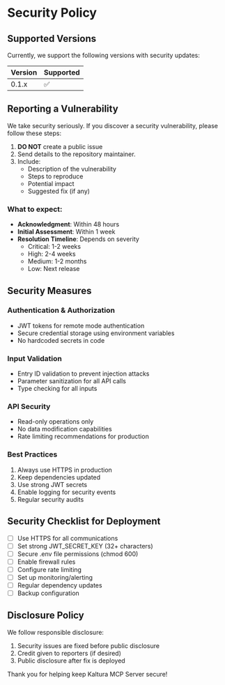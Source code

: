 # Security Policy

## Supported Versions

Currently, we support the following versions with security updates:

| Version | Supported          |
| ------- | ------------------ |
| 0.1.x   | :white_check_mark: |

## Reporting a Vulnerability

We take security seriously. If you discover a security vulnerability, please follow these steps:

1. **DO NOT** create a public issue
2. Send details to the repository maintainer.
3. Include:
   - Description of the vulnerability
   - Steps to reproduce
   - Potential impact
   - Suggested fix (if any)

### What to expect:

- **Acknowledgment**: Within 48 hours
- **Initial Assessment**: Within 1 week
- **Resolution Timeline**: Depends on severity
  - Critical: 1-2 weeks
  - High: 2-4 weeks
  - Medium: 1-2 months
  - Low: Next release

## Security Measures

### Authentication & Authorization
- JWT tokens for remote mode authentication
- Secure credential storage using environment variables
- No hardcoded secrets in code

### Input Validation
- Entry ID validation to prevent injection attacks
- Parameter sanitization for all API calls
- Type checking for all inputs

### API Security
- Read-only operations only
- No data modification capabilities
- Rate limiting recommendations for production

### Best Practices
1. Always use HTTPS in production
2. Keep dependencies updated
3. Use strong JWT secrets
4. Enable logging for security events
5. Regular security audits

## Security Checklist for Deployment

- [ ] Use HTTPS for all communications
- [ ] Set strong JWT_SECRET_KEY (32+ characters)
- [ ] Secure .env file permissions (chmod 600)
- [ ] Enable firewall rules
- [ ] Configure rate limiting
- [ ] Set up monitoring/alerting
- [ ] Regular dependency updates
- [ ] Backup configuration

## Disclosure Policy

We follow responsible disclosure:
1. Security issues are fixed before public disclosure
2. Credit given to reporters (if desired)
3. Public disclosure after fix is deployed

Thank you for helping keep Kaltura MCP Server secure!
